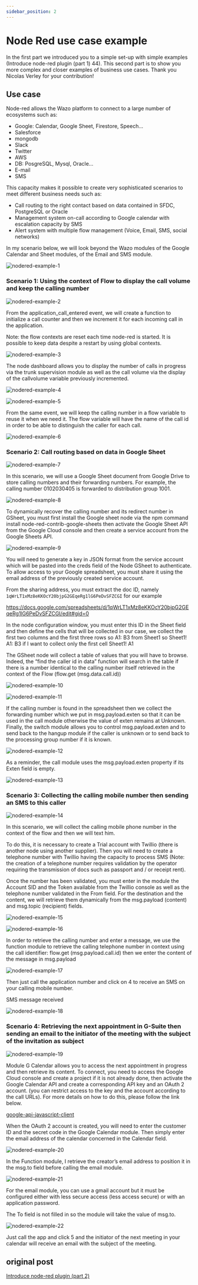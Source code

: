```yaml
---
sidebar_position: 2
---
```


# Node Red use case example

In the first part we introduced you to a simple set-up with simple examples (Introduce node-red plugin (part 1) 44). This second part is to show you more complex and closer examples of business use cases. Thank you Nicolas Verley for your contribution!

## Use case

Node-red allows the Wazo platform to connect to a large number of ecosystems such as:
* Google: Calendar, Google Sheet, Firestore, Speech…
* Salesforce
* mongodb
* Slack
* Twitter
* AWS
* DB: PosgreSQL, Mysql, Oracle…
* E-mail
* SMS

This capacity makes it possible to create very sophisticated scenarios to meet different business needs such as:
* Call routing to the right contact based on data contained in SFDC, PostgreSQL or Oracle
* Management system on-call according to Google calendar with escalation capacity by SMS
* Alert system with multiple flow management (Voice, Email, SMS, social networks)

In my scenario below, we will look beyond the Wazo modules of the Google Calendar and Sheet modules, of the Email and SMS module.

![nodered-example-1](/img/nodered/nodered-example-1.png)

### Scenario 1: Using the context of Flow to display the call volume and keep the calling number

![nodered-example-2](/img/nodered/nodered-example-2.png)

From the application_call_entered event, we will create a function to initialize a call counter and then we increment it for each incoming call in the application.

Note: the flow contexts are reset each time node-red is started. It is possible to keep data despite a restart by using global contexts.

![nodered-example-3](/img/nodered/nodered-example-3.png)

The node dashboard allows you to display the number of calls in progress via the trunk supervision module as well as the call volume via the display of the callvolume variable previously incremented.

![nodered-example-4](/img/nodered/nodered-example-4.png)

![nodered-example-5](/img/nodered/nodered-example-5.png)

From the same event, we will keep the calling number in a flow variable to reuse it when we need it. The flow variable will have the name of the call id in order to be able to distinguish the caller for each call.

![nodered-example-6](/img/nodered/nodered-example-6.png)

### Scenario 2: Call routing based on data in Google Sheet

![nodered-example-7](/img/nodered/nodered-example-7.png)

In this scenario, we will use a Google Sheet document from Google Drive to store calling numbers and their forwarding numbers. For example, the calling number 0102030405 is forwarded to distribution group 1001.

![nodered-example-8](/img/nodered/nodered-example-8.png)

To dynamically recover the calling number and its redirect number in GSheet, you must first install the Google sheet node via the npm command install node-red-contrib-google-sheets then activate the Google Sheet API from the Google Cloud console and then create a service account from the Google Sheets API.

![nodered-example-9](/img/nodered/nodered-example-9.png)

You will need to generate a key in JSON format from the service account which will be pasted into the creds field of the Node GSheet to authenticate. To allow access to your Google spreadsheet, you must share it using the email address of the previously created service account.

From the sharing address, you must extract the doc ID, namely ``1qWrLT1xMz8eKKOcY20bjpG2GEqeRg1lG6PeDvSFZCGI`` for our example

https://docs.google.com/spreadsheets/d/1qWrLT1xMz8eKKOcY20bjpG2GEqeRg1lG6PeDvSFZCGI/edit#gid=0

In the node configuration window, you must enter this ID in the Sheet field and then define the cells that will be collected in our case, we collect the first two columns and the first three rows so A1: B3 from Sheet1 so Sheet1! A1: B3 if I want to collect only the first cell Sheet1! A1

The GSheet node will collect a table of values that you will have to browse. Indeed, the “find the caller id in data” function will search in the table if there is a number identical to the calling number itself retrieved in the context of the Flow (flow.get (msg.data.call.id))

![nodered-example-10](/img/nodered/nodered-example-10.png)

![nodered-example-11](/img/nodered/nodered-example-11.png)

If the calling number is found in the spreadsheet then we collect the forwarding number which we put in msg.payload.exten so that it can be used in the call module otherwise the value of exten remains at Unknown. Finally, the switch module allows you to control msg.payload.exten and to send back to the hangup module if the caller is unknown or to send back to the processing group number if it is known.

![nodered-example-12](/img/nodered/nodered-example-12.png)

As a reminder, the call module uses the msg.payload.exten property if its Exten field is empty.

![nodered-example-13](/img/nodered/nodered-example-13.png)

### Scenario 3: Collecting the calling mobile number then sending an SMS to this caller

![nodered-example-14](/img/nodered/nodered-example-14.png)

In this scenario, we will collect the calling mobile phone number in the context of the flow and then we will text him.

To do this, it is necessary to create a Trial account with Twillio (there is another node using another supplier). Then you will need to create a telephone number with Twillio having the capacity to process SMS (Note: the creation of a telephone number requires validation by the operator requiring the transmission of docs such as passport and / or receipt rent).

Once the number has been validated, you must enter in the module the Account SID and the Token available from the Twillio console as well as the telephone number validated in the From field. For the destination and the content, we will retrieve them dynamically from the msg.payload (content) and msg.topic (recipient) fields.

![nodered-example-15](/img/nodered/nodered-example-15.png)

![nodered-example-16](/img/nodered/nodered-example-16.png)

In order to retrieve the calling number and enter a message, we use the function module to retrieve the calling telephone number in context using the call identifier: flow.get (msg.payload.call.id) then we enter the content of the message in msg.payload

![nodered-example-17](/img/nodered/nodered-example-17.png)

Then just call the application number and click on 4 to receive an SMS on your calling mobile number.

SMS message received

![nodered-example-18](/img/nodered/nodered-example-18.png)

### Scenario 4: Retrieving the next appointment in G-Suite then sending an email to the initiator of the meeting with the subject of the invitation as subject

![nodered-example-19](/img/nodered/nodered-example-19.png)

Module G Calendar allows you to access the next appointment in progress and then retrieve its content. To connect, you need to access the Google Cloud console and create a project if it is not already done, then activate the Google Calendar API and create a corresponding API key and an OAuth 2 account. (you can restrict access to the key and the account according to the call URLs). For more details on how to do this, please follow the link below.

[google-api-javascript-client](https://github.com/google/google-api-javascript-client/blob/master/docs/start.md)

When the OAuth 2 account is created, you will need to enter the customer ID and the secret code in the Google Calendar module. Then simply enter the email address of the calendar concerned in the Calendar field.

![nodered-example-20](/img/nodered/nodered-example-20.png)

In the Function module, I retrieve the creator’s email address to position it in the msg.to field before calling the email module.

![nodered-example-21](/img/nodered/nodered-example-21.png)

For the email module, you can use a gmail account but it must be configured either with less secure access (less access secure) or with an application password.

The To field is not filled in so the module will take the value of msg.to.

![nodered-example-22](/img/nodered/nodered-example-22.png)

Just call the app and click 5 and the initiator of the next meeting in your calendar will receive an email with the subject of the meeting.

## original post

[Introduce node-red plugin (part 2)](https://wazo-platform.discourse.group/t/introduce-node-red-plugin-part-2/150)
